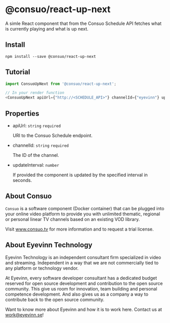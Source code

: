 # @consuo/react-up-next

A simle React component that from the Consuo Schedule API fetches what is currently playing and what is up next.

## Install

```
npm install --save @consuo/react-up-next
```

## Tutorial

```javascript
import ConsuoUpNext from '@consuo/react-up-next';

// In your render function
<ConsuoUpNext apiUrl={"http://<SCHEDULE_API>"} channelId={"eyevinn"} updateInterval={5}/>
```

## Properties

- apiUrl: `string` `required`

    URI to the Consuo Schedule endpoint.

- channelId: `string` `required`

    The ID of the channel.

- updateInterval: `number`

    If provided the component is updated by the specified interval in seconds.

## About Consuo

`Consuo` is a software component (Docker container) that can be plugged into your online video platform to provide you with unlimited thematic, regional or personal linear TV channels based on an existing VOD library.

Visit www.consuo.tv for more information and to request a trial license.

## About Eyevinn Technology

Eyevinn Technology is an independent consultant firm specialized in video and streaming. Independent in a way that we are not commercially tied to any platform or technology vendor.

At Eyevinn, every software developer consultant has a dedicated budget reserved for open source development and contribution to the open source community. This give us room for innovation, team building and personal competence development. And also gives us as a company a way to contribute back to the open source community. 

Want to know more about Eyevinn and how it is to work here. Contact us at work@eyevinn.se!
